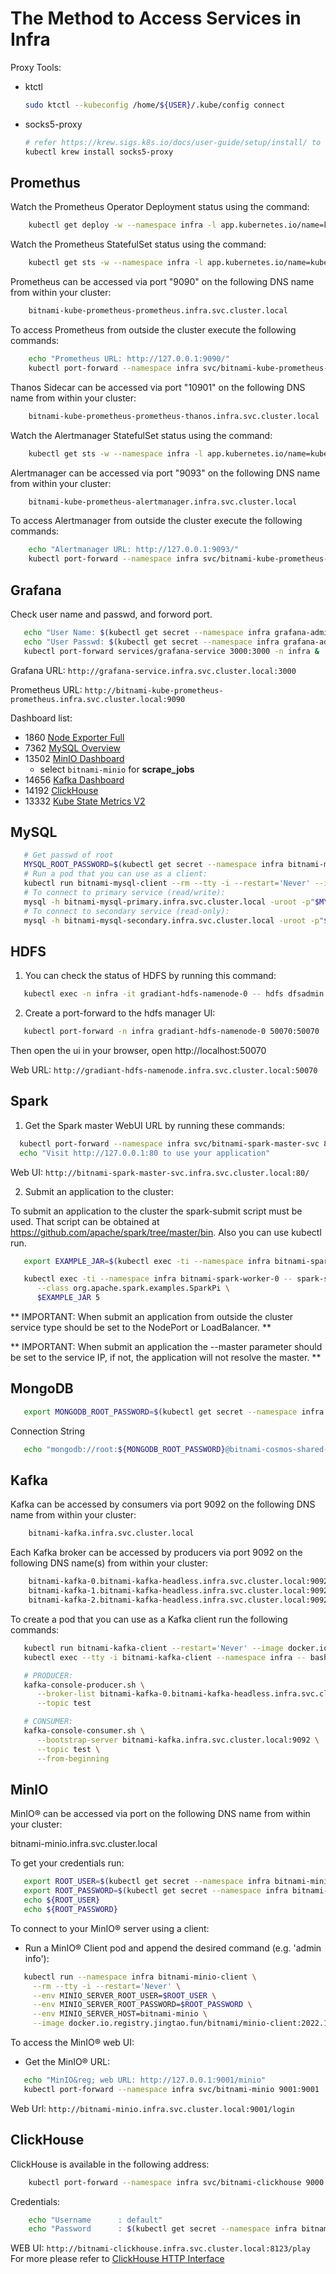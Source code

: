 
# The Method to Access Services in Infra

Proxy Tools:

* ktctl
  
  ```bash
  sudo ktctl --kubeconfig /home/${USER}/.kube/config connect
  ```

* socks5-proxy
  
  ```bash
  # refer https://krew.sigs.k8s.io/docs/user-guide/setup/install/ to install krew
  kubectl krew install socks5-proxy
  ```

## Promethus

Watch the Prometheus Operator Deployment status using the command:

```bash
    kubectl get deploy -w --namespace infra -l app.kubernetes.io/name=kube-prometheus,app.kubernetes.io/instance=bitnami-kube-prometheus
```

Watch the Prometheus StatefulSet status using the command:

```bash
    kubectl get sts -w --namespace infra -l app.kubernetes.io/name=kube-prometheus,app.kubernetes.io/instance=bitnami-kube-prometheus
```

Prometheus can be accessed via port "9090" on the following DNS name from within your cluster:

```bash
    bitnami-kube-prometheus-prometheus.infra.svc.cluster.local
```

To access Prometheus from outside the cluster execute the following commands:

```bash
    echo "Prometheus URL: http://127.0.0.1:9090/"
    kubectl port-forward --namespace infra svc/bitnami-kube-prometheus-prometheus 9090:9090
```

Thanos Sidecar can be accessed via port "10901" on the following DNS name from within your cluster:

```bash
    bitnami-kube-prometheus-prometheus-thanos.infra.svc.cluster.local
```

Watch the Alertmanager StatefulSet status using the command:

```bash
    kubectl get sts -w --namespace infra -l app.kubernetes.io/name=kube-prometheus-alertmanager,app.kubernetes.io/instance=bitnami-kube-prometheus
```

Alertmanager can be accessed via port "9093" on the following DNS name from within your cluster:

```bash
    bitnami-kube-prometheus-alertmanager.infra.svc.cluster.local
```

To access Alertmanager from outside the cluster execute the following commands:

```bash
    echo "Alertmanager URL: http://127.0.0.1:9093/"
    kubectl port-forward --namespace infra svc/bitnami-kube-prometheus-alertmanager 9093:9093
```

## Grafana

Check user name and passwd, and forword port.

```bash
   echo "User Name: $(kubectl get secret --namespace infra grafana-admin-credentials -o jsonpath="{.data.GF_SECURITY_ADMIN_USER}" | base64 -d)"
   echo "User Passwd: $(kubectl get secret --namespace infra grafana-admin-credentials -o jsonpath="{.data.GF_SECURITY_ADMIN_PASSWORD}" | base64 -d)"
   kubectl port-forward services/grafana-service 3000:3000 -n infra &
```

Grafana URL: `http://grafana-service.infra.svc.cluster.local:3000`

Prometheus URL: `http://bitnami-kube-prometheus-prometheus.infra.svc.cluster.local:9090`

Dashboard list:

* 1860  [Node Exporter Full](https://grafana.com/grafana/dashboards/1860-node-exporter-full/)
* 7362  [MySQL Overview](https://grafana.com/grafana/dashboards/7362-mysql-overview/)
* 13502 [MinIO Dashboard](https://grafana.com/grafana/dashboards/13502-minio-dashboard/)
  * select `bitnami-minio` for **scrape_jobs**
* 14656 [Kafka Dashboard](https://grafana.com/grafana/dashboards/14656-kafka-dashboard/)
* 14192 [ClickHouse](https://grafana.com/grafana/dashboards/14192-clickhouse/)
* 13332 [Kube State Metrics V2](https://grafana.com/grafana/dashboards/13332-kube-state-metrics-v2/)

## MySQL

```bash
   # Get passwd of root
   MYSQL_ROOT_PASSWORD=$(kubectl get secret --namespace infra bitnami-mysql -o jsonpath="{.data.mysql-root-password}" | base64 -d)
   # Run a pod that you can use as a client:
   kubectl run bitnami-mysql-client --rm --tty -i --restart='Never' --image  docker.io.registry.jingtao.fun/bitnami/mysql:8.0.30-debian-11-r15 --namespace infra --env MYSQL_ROOT_PASSWORD=$MYSQL_ROOT_PASSWORD --command -- bash
   # To connect to primary service (read/write):
   mysql -h bitnami-mysql-primary.infra.svc.cluster.local -uroot -p"$MYSQL_ROOT_PASSWORD"
   # To connect to secondary service (read-only):
   mysql -h bitnami-mysql-secondary.infra.svc.cluster.local -uroot -p"$MYSQL_ROOT_PASSWORD"
```

## HDFS

1. You can check the status of HDFS by running this command:

```bash
   kubectl exec -n infra -it gradiant-hdfs-namenode-0 -- hdfs dfsadmin -report
```

2. Create a port-forward to the hdfs manager UI:

```bash
   kubectl port-forward -n infra gradiant-hdfs-namenode-0 50070:50070
```

   Then open the ui in your browser, open http://localhost:50070

Web URL: `http://gradiant-hdfs-namenode.infra.svc.cluster.local:50070`

## Spark

1. Get the Spark master WebUI URL by running these commands:

```bash
  kubectl port-forward --namespace infra svc/bitnami-spark-master-svc 80:80
  echo "Visit http://127.0.0.1:80 to use your application"
```

Web UI: `http://bitnami-spark-master-svc.infra.svc.cluster.local:80/`

2. Submit an application to the cluster:

  To submit an application to the cluster the spark-submit script must be used. That script can be
  obtained at https://github.com/apache/spark/tree/master/bin. Also you can use kubectl run.

```bash
   export EXAMPLE_JAR=$(kubectl exec -ti --namespace infra bitnami-spark-worker-0 -- find examples/jars/ -name 'spark-example*\.jar' | tr -d '\r')

   kubectl exec -ti --namespace infra bitnami-spark-worker-0 -- spark-submit --master spark://bitnami-spark-master-svc:7077 \
      --class org.apache.spark.examples.SparkPi \
      $EXAMPLE_JAR 5
```

** IMPORTANT: When submit an application from outside the cluster service type should be set to the NodePort or LoadBalancer. **

** IMPORTANT: When submit an application the --master parameter should be set to the service IP, if not, the application will not resolve the master. **


## MongoDB

```bash
   export MONGODB_ROOT_PASSWORD=$(kubectl get secret --namespace infra bitnami-cosmos-shared-mongodb-sharded -o jsonpath="{.data.mongodb-root-password}" | base64 -d)
```

Connection String

```bash
   echo "mongodb://root:${MONGODB_ROOT_PASSWORD}@bitnami-cosmos-shared-mongodb-sharded.infra.svc.cluster.local:27017/?authSource=admin&readPreference=primary&ssl=false"
```

## Kafka

Kafka can be accessed by consumers via port 9092 on the following DNS name from within your cluster:

```bash
    bitnami-kafka.infra.svc.cluster.local
```

Each Kafka broker can be accessed by producers via port 9092 on the following DNS name(s) from within your cluster:

```bash
    bitnami-kafka-0.bitnami-kafka-headless.infra.svc.cluster.local:9092
    bitnami-kafka-1.bitnami-kafka-headless.infra.svc.cluster.local:9092
    bitnami-kafka-2.bitnami-kafka-headless.infra.svc.cluster.local:9092
```

To create a pod that you can use as a Kafka client run the following commands:

```bash
   kubectl run bitnami-kafka-client --restart='Never' --image docker.io.registry.jingtao.fun/bitnami/kafka:3.2.3-debian-11-r1 --namespace infra --command -- sleep infinity
   kubectl exec --tty -i bitnami-kafka-client --namespace infra -- bash
```

```bash
   # PRODUCER:
   kafka-console-producer.sh \
      --broker-list bitnami-kafka-0.bitnami-kafka-headless.infra.svc.cluster.local:9092,bitnami-kafka-1.bitnami-kafka-headless.infra.svc.cluster.local:9092,bitnami-kafka-2.bitnami-kafka-headless.infra.svc.cluster.local:9092 \
      --topic test
```

```bash
   # CONSUMER:
   kafka-console-consumer.sh \
      --bootstrap-server bitnami-kafka.infra.svc.cluster.local:9092 \
      --topic test \
      --from-beginning
```

## MinIO

MinIO&reg; can be accessed via port  on the following DNS name from within your cluster:

   bitnami-minio.infra.svc.cluster.local

To get your credentials run:

```bash
   export ROOT_USER=$(kubectl get secret --namespace infra bitnami-minio -o jsonpath="{.data.root-user}" | base64 -d)
   export ROOT_PASSWORD=$(kubectl get secret --namespace infra bitnami-minio -o jsonpath="{.data.root-password}" | base64 -d)
   echo ${ROOT_USER}
   echo ${ROOT_PASSWORD}
```

To connect to your MinIO&reg; server using a client:

- Run a MinIO&reg; Client pod and append the desired command (e.g. 'admin info'):

```bash
   kubectl run --namespace infra bitnami-minio-client \
     --rm --tty -i --restart='Never' \
     --env MINIO_SERVER_ROOT_USER=$ROOT_USER \
     --env MINIO_SERVER_ROOT_PASSWORD=$ROOT_PASSWORD \
     --env MINIO_SERVER_HOST=bitnami-minio \
     --image docker.io.registry.jingtao.fun/bitnami/minio-client:2022.10.6-debian-11-r1 -- admin info minio
```

To access the MinIO&reg; web UI:

- Get the MinIO&reg; URL:

```bash
   echo "MinIO&reg; web URL: http://127.0.0.1:9001/minio"
   kubectl port-forward --namespace infra svc/bitnami-minio 9001:9001
```

Web Url: `http://bitnami-minio.infra.svc.cluster.local:9001/login`

## ClickHouse

ClickHouse is available in the following address:

```bash
    kubectl port-forward --namespace infra svc/bitnami-clickhouse 9000:9000 &
```

Credentials:

```bash
    echo "Username      : default"
    echo "Password      : $(kubectl get secret --namespace infra bitnami-clickhouse -o jsonpath="{.data.admin-password}" | base64 -d)"
```

WEB UI: `http://bitnami-clickhouse.infra.svc.cluster.local:8123/play`
For more please refer to [ClickHouse HTTP Interface](https://clickhouse.com/docs/en/interfaces/http/)
